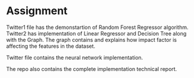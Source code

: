 # Assignment

Twitter1 file has the demonstartion of Random Forest Regressor algorithm.
Twitter2 has implementation of Linear Regressor and Decision Tree along with the Graph.
The graph contains and explains how impact factor is affecting the features in the dataset.

Twitter file contains the neural network implementation. 


The repo also contains the complete implementation technical report.
